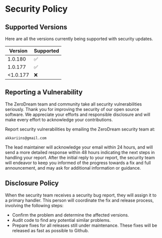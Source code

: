 # Security Policy

## Supported Versions

Here are all the versions currently being supported with security updates.

| Version  | Supported          |
| -------- | ------------------ |
| 1.0.180  | :white_check_mark: |
| 1.0.177  | :white_check_mark: |
| <1.0.177 | :x:                |

## Reporting a Vulnerability

The ZeroDream team and community take all security vulnerabilities seriously. Thank you for improving the security of our open source software. We appreciate your efforts and responsible disclosure and will make every effort to acknowledge your contributions.

Report security vulnerabilities by emailing the ZeroDream security team at:

```
akkariins@gmail.com
```

The lead maintainer will acknowledge your email within 24 hours, and will send a more detailed response within 48 hours indicating the next steps in handling your report. After the initial reply to your report, the security team will endeavor to keep you informed of the progress towards a fix and full announcement, and may ask for additional information or guidance.

## Disclosure Policy
When the security team receives a security bug report, they will assign it to a primary handler. This person will coordinate the fix and release process, involving the following steps:

* Confirm the problem and determine the affected versions.
* Audit code to find any potential similar problems.
* Prepare fixes for all releases still under maintenance. These fixes will be released as fast as possible to Github.
